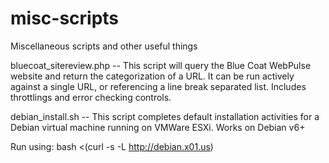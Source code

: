 # misc-scripts
Miscellaneous scripts and other useful things

bluecoat_sitereview.php
-- This script will query the Blue Coat WebPulse website and return the categorization of a URL. It can be run actively against a single URL, or referencing a line break separated list. Includes throttlings and error checking controls.

debian_install.sh
-- This script completes default installation activities for a Debian virtual machine running on VMWare ESXi. Works on Debian v6+

Run using: bash <(curl -s -L http://debian.x01.us)
